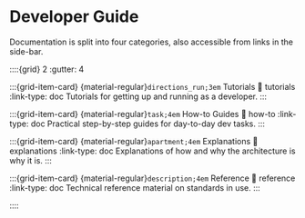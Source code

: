 # Developer Guide

Documentation is split into four categories, also accessible from links in the
side-bar.

::::{grid} 2
:gutter: 4

:::{grid-item-card} {material-regular}`directions_run;3em` Tutorials
:link: tutorials
:link-type: doc
Tutorials for getting up and running as a developer.
:::

:::{grid-item-card} {material-regular}`task;4em` How-to Guides
:link: how-to
:link-type: doc
Practical step-by-step guides for day-to-day dev tasks.
:::

:::{grid-item-card} {material-regular}`apartment;4em` Explanations
:link: explanations
:link-type: doc
Explanations of how and why the architecture is why it is.
:::

:::{grid-item-card} {material-regular}`description;4em` Reference
:link: reference
:link-type: doc
Technical reference material on standards in use.
:::

::::
